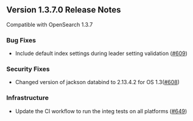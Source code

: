 ## Version 1.3.7.0 Release Notes

Compatible with OpenSearch 1.3.7

### Bug Fixes

* Include default index settings during leader setting validation ([#609](https://github.com/opensearch-project/cross-cluster-replication/pull/609))

### Security Fixes 

* Changed version of jackson databind to 2.13.4.2 for OS 1.3([#608](https://github.com/opensearch-project/cross-cluster-replication/pull/608))

### Infrastructure 

* Update the CI workflow to run the integ tests on all platforms ([#649](https://github.com/opensearch-project/cross-cluster-replication/pull/649))


